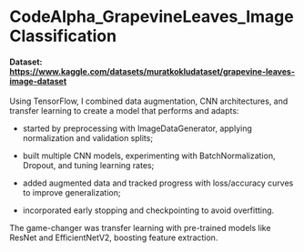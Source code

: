 # CodeAlpha_GrapevineLeaves_ImageClassification

#### Dataset: https://www.kaggle.com/datasets/muratkokludataset/grapevine-leaves-image-dataset

Using TensorFlow, I combined data augmentation, CNN architectures, and transfer learning to create a model that performs and adapts:

- started by preprocessing with ImageDataGenerator, applying normalization and validation splits;

- built multiple CNN models, experimenting with BatchNormalization, Dropout, and tuning learning rates;

- added augmented data and tracked progress with loss/accuracy curves to improve generalization;

- incorporated early stopping and checkpointing to avoid overfitting.

The game-changer was transfer learning with pre-trained models like ResNet and EfficientNetV2, boosting feature extraction. 
